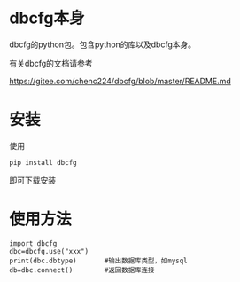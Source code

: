 # dbcfg本身

dbcfg的python包。包含python的库以及dbcfg本身。

有关dbcfg的文档请参考

https://gitee.com/chenc224/dbcfg/blob/master/README.md

# 安装

使用

```
pip install dbcfg
```
即可下载安装

# 使用方法

```
import dbcfg
dbc=dbcfg.use("xxx")
print(dbc.dbtype)       #输出数据库类型，如mysql
db=dbc.connect()        #返回数据库连接
```

